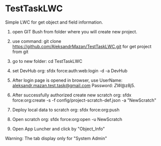 # TestTaskLWC
Simple LWC for get object and field information.

1. open GIT Bush from folder where you will create new project.

2. use command:
 git clone https://github.com/AleksandrMazan/TestTaskLWC.git
 for get project from git
 
3. go to new folder:
  cd TestTaskLWC

4. set DevHub org:
  sfdx force:auth:web:login -d -a DevHub

5. After login page is opened in browser, use UserName: aleksandr.mazan.test.task@gmail.com Password: $ZW@%uVKnK6!0D4$z8j5.

6. After successfully authorized create new scratch org: sfdx force:org:create -s -f config/project-scratch-def.json -a "NewScratch"

7. Deploy local data to scratch org: sfdx force:org:push

8. Open scratch org: sfdx force:org:open -u NewScratch

9. Open App Luncher and click by "Object_Info"

Warning: The tab display only for "System Admin"
